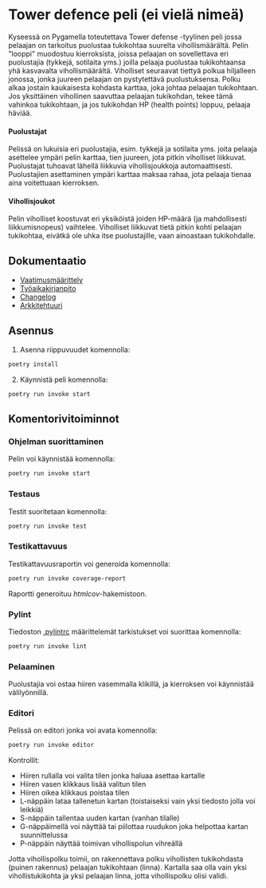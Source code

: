 # Tower defence peli (ei vielä nimeä)

Kyseessä on Pygamella toteutettava Tower defense -tyylinen peli jossa pelaajan on tarkoitus puolustaa tukikohtaa suurelta vihollismäärältä. Pelin "looppi" muodostuu kierroksista, joissa pelaajan on sovellettava eri puolustajia (tykkejä, sotilaita yms.) joilla pelaaja puolustaa tukikohtaansa yhä kasvavalta vihollismäärältä. Viholliset seuraavat tiettyä polkua hiljalleen jonossa, jonka juureen pelaajan on pystytettävä puolustuksensa. Polku alkaa jostain kaukaisesta kohdasta karttaa, joka johtaa pelaajan tukikohtaan. Jos yksittäinen vihollinen saavuttaa pelaajan tukikohdan, tekee tämä vahinkoa tukikohtaan, ja jos tukikohdan HP (health points) loppuu, pelaaja häviää.

#### Puolustajat

Pelissä on lukuisia eri puolustajia, esim. tykkejä ja sotilaita yms. joita pelaaja asettelee ympäri pelin karttaa, tien juureen, jota pitkin viholliset liikkuvat. Puolustajat tuhoavat lähellä liikkuvia vihollisjoukkoja automaattisesti. Puolustajien asettaminen ympäri karttaa maksaa rahaa, jota pelaaja tienaa aina voitettuaan kierroksen.

#### Vihollisjoukot

Pelin viholliset koostuvat eri yksiköistä joiden HP-määrä (ja mahdollisesti liikkumisnopeus) vaihtelee. Viholliset liikkuvat tietä pitkin kohti pelaajan tukikohtaa, eivätkä ole uhka itse puolustajille, vaan ainoastaan tukikohdalle.

## Dokumentaatio
- [Vaatimusmäärittely](./dokumentaatio/vaatimusmaarittely.md)
- [Työaikakirjanpito](./dokumentaatio/tuntikirjanpito.md)
- [Changelog](./dokumentaatio/changelog.md)
- [Arkkitehtuuri](https://github.com/kuussant/ot-harjoitustyo/blob/main/dokumentaatio/arkkitehtuuri.md)

## Asennus

1. Asenna riippuvuudet komennolla:

```bash
poetry install
```

2. Käynnistä peli komennolla:

```bash
poetry run invoke start
```

## Komentorivitoiminnot

### Ohjelman suorittaminen

Pelin voi käynnistää komennolla:

```bash
poetry run invoke start
```

### Testaus

Testit suoritetaan komennolla:

```bash
poetry run invoke test
```

### Testikattavuus

Testikattavuusraportin voi generoida komennolla:

```bash
poetry run invoke coverage-report
```

Raportti generoituu _htmlcov_-hakemistoon.

### Pylint

Tiedoston [.pylintrc](./.pylintrc) määrittelemät tarkistukset voi suorittaa komennolla:

```bash
poetry run invoke lint
```

### Pelaaminen

Puolustajia voi ostaa hiiren vasemmalla klikillä, ja kierroksen voi käynnistää välilyönnillä.

### Editori

Pelissä on editori jonka voi avata komennolla:

```bash
poetry run invoke editor
```
Kontrollit:
- Hiiren rullalla voi valita tilen jonka haluaa asettaa kartalle
- Hiiren vasen klikkaus lisää valitun tilen
- Hiiren oikea klikkaus poistaa tilen
- L-näppäin lataa tallenetun kartan (toistaiseksi vain yksi tiedosto jolla voi leikkiä)
- S-näppäin tallentaa uuden kartan (vanhan tilalle)
- G-näppäimellä voi näyttää tai piilottaa ruudukon joka helpottaa kartan suunnittelussa
- P-näppäin näyttää toimivan vihollispolun vihreällä

Jotta vihollispolku toimii, on rakennettava polku vihollisten tukikohdasta (puinen rakennus) pelaajan tukikohtaan (linna).
Kartalla saa olla vain yksi vihollistukikohta ja yksi pelaajan linna, jotta vihollispolku olisi validi.


